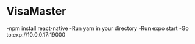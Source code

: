# VisaMaster
-npm install react-native
-Run yarn in your directory
-Run expo start
-Go to:exp://10.0.0.17:19000
